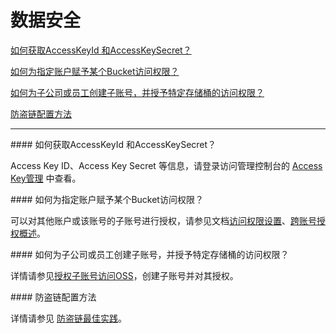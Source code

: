 # 数据安全

[如何获取AccessKeyId 和AccessKeySecret？](Data-Security#user-content-1)

[如何为指定账户赋予某个Bucket访问权限？](Data-Security#user-content-2)

[如何为子公司或员工创建子账号，并授予特定存储桶的访问权限？](Data-Security#user-content-3)

[防盗链配置方法](Data-Security#user-content-4)

------

<div id="user-content-1"></div>
#### 如何获取AccessKeyId 和AccessKeySecret？

Access Key ID、Access Key Secret 等信息，请登录访问管理控制台的 [Access Key管理](https://uc.jdcloud.com/account/accesskey) 中查看。

<div id="user-content-2"></div>
#### 如何为指定账户赋予某个Bucket访问权限？

可以对其他账户或该账号的子账号进行授权，请参见文档[访问权限设置](https://docs.jdcloud.com/object-storage-service/set-bucket-policy-2)、[跨账号授权概述](https://docs.jdcloud.com/object-storage-service/cross-account-access-overview)。

<div id="user-content-3"></div>
#### 如何为子公司或员工创建子账号，并授予特定存储桶的访问权限？

详情请参见[授权子账号访问OSS](https://docs.jdcloud.com/object-storage-service/authorize-sub-account-access)，创建子账号并对其授权。

<div id="user-content-4"></div>
#### 防盗链配置方法

详情请参见 [防盗链最佳实践](https://docs.jdcloud.com/object-storage-service/anti-leech)。